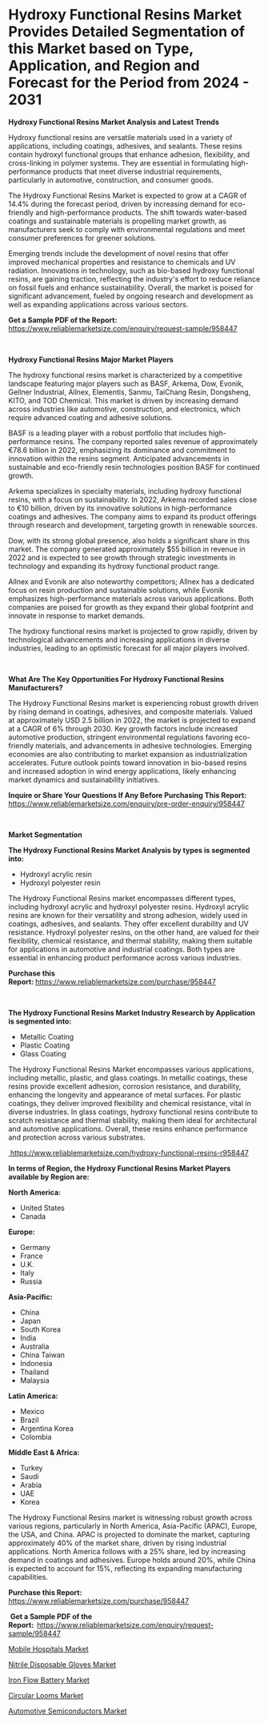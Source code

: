 <p><h1>Hydroxy Functional Resins Market Provides Detailed Segmentation of this Market based on Type, Application, and Region and Forecast for the Period from 2024 - 2031</h1></p><p><strong>Hydroxy Functional Resins Market Analysis and Latest Trends</strong></p>
<p><p>Hydroxy functional resins are versatile materials used in a variety of applications, including coatings, adhesives, and sealants. These resins contain hydroxyl functional groups that enhance adhesion, flexibility, and cross-linking in polymer systems. They are essential in formulating high-performance products that meet diverse industrial requirements, particularly in automotive, construction, and consumer goods.</p><p>The Hydroxy Functional Resins Market is expected to grow at a CAGR of 14.4% during the forecast period, driven by increasing demand for eco-friendly and high-performance products. The shift towards water-based coatings and sustainable materials is propelling market growth, as manufacturers seek to comply with environmental regulations and meet consumer preferences for greener solutions. </p><p>Emerging trends include the development of novel resins that offer improved mechanical properties and resistance to chemicals and UV radiation. Innovations in technology, such as bio-based hydroxy functional resins, are gaining traction, reflecting the industry's effort to reduce reliance on fossil fuels and enhance sustainability. Overall, the market is poised for significant advancement, fueled by ongoing research and development as well as expanding applications across various sectors.</p></p>
<p><strong>Get a Sample PDF of the Report:&nbsp;</strong> <a href="https://www.reliablemarketsize.com/enquiry/request-sample/958447?utm_campaign=1836&utm_medium=2&utm_source=Github&utm_content=ia&utm_term=25122024&utm_id=hydroxy-functional-resins">https://www.reliablemarketsize.com/enquiry/request-sample/958447</a></p>
<p>&nbsp;</p>
<p><strong>Hydroxy Functional Resins Major Market Players</strong></p>
<p><p>The hydroxy functional resins market is characterized by a competitive landscape featuring major players such as BASF, Arkema, Dow, Evonik, Gellner Industrial, Allnex, Elementis, Sanmu, TaiChang Resin, Dongsheng, KITO, and TOD Chemical. This market is driven by increasing demand across industries like automotive, construction, and electronics, which require advanced coating and adhesive solutions.</p><p>BASF is a leading player with a robust portfolio that includes high-performance resins. The company reported sales revenue of approximately €78.6 billion in 2022, emphasizing its dominance and commitment to innovation within the resins segment. Anticipated advancements in sustainable and eco-friendly resin technologies position BASF for continued growth. </p><p>Arkema specializes in specialty materials, including hydroxy functional resins, with a focus on sustainability. In 2022, Arkema recorded sales close to €10 billion, driven by its innovative solutions in high-performance coatings and adhesives. The company aims to expand its product offerings through research and development, targeting growth in renewable sources.</p><p>Dow, with its strong global presence, also holds a significant share in this market. The company generated approximately $55 billion in revenue in 2022 and is expected to see growth through strategic investments in technology and expanding its hydroxy functional product range.</p><p>Allnex and Evonik are also noteworthy competitors; Allnex has a dedicated focus on resin production and sustainable solutions, while Evonik emphasizes high-performance materials across various applications. Both companies are poised for growth as they expand their global footprint and innovate in response to market demands.</p><p>The hydroxy functional resins market is projected to grow rapidly, driven by technological advancements and increasing applications in diverse industries, leading to an optimistic forecast for all major players involved.</p></p>
<p>&nbsp;</p>
<p><strong>What Are The Key Opportunities For Hydroxy Functional Resins Manufacturers?</strong></p>
<p><p>The Hydroxy Functional Resins market is experiencing robust growth driven by rising demand in coatings, adhesives, and composite materials. Valued at approximately USD 2.5 billion in 2022, the market is projected to expand at a CAGR of 6% through 2030. Key growth factors include increased automotive production, stringent environmental regulations favoring eco-friendly materials, and advancements in adhesive technologies. Emerging economies are also contributing to market expansion as industrialization accelerates. Future outlook points toward innovation in bio-based resins and increased adoption in wind energy applications, likely enhancing market dynamics and sustainability initiatives.</p></p>
<p><strong>Inquire or Share Your Questions If Any Before Purchasing This Report:</strong> <a href="https://www.reliablemarketsize.com/enquiry/pre-order-enquiry/958447?utm_campaign=1836&utm_medium=2&utm_source=Github&utm_content=ia&utm_term=25122024&utm_id=hydroxy-functional-resins">https://www.reliablemarketsize.com/enquiry/pre-order-enquiry/958447</a></p>
<p>&nbsp;</p>
<p><strong>Market Segmentation</strong></p>
<p><strong>The Hydroxy Functional Resins Market Analysis by types is segmented into:</strong></p>
<p><ul><li>Hydroxyl acrylic resin</li><li>Hydroxyl polyester resin</li></ul></p>
<p><p>The Hydroxy Functional Resins market encompasses different types, including hydroxyl acrylic and hydroxyl polyester resins. Hydroxyl acrylic resins are known for their versatility and strong adhesion, widely used in coatings, adhesives, and sealants. They offer excellent durability and UV resistance. Hydroxyl polyester resins, on the other hand, are valued for their flexibility, chemical resistance, and thermal stability, making them suitable for applications in automotive and industrial coatings. Both types are essential in enhancing product performance across various industries.</p></p>
<p><strong>Purchase this Report:&nbsp;</strong><a href="https://www.reliablemarketsize.com/purchase/958447?utm_campaign=1836&utm_medium=2&utm_source=Github&utm_content=ia&utm_term=25122024&utm_id=hydroxy-functional-resins">https://www.reliablemarketsize.com/purchase/958447</a></p>
<p>&nbsp;</p>
<p><strong>The Hydroxy Functional Resins Market Industry Research by Application is segmented into:</strong></p>
<p><ul><li>Metallic Coating</li><li>Plastic Coating</li><li>Glass Coating</li></ul></p>
<p><p>The Hydroxy Functional Resins Market encompasses various applications, including metallic, plastic, and glass coatings. In metallic coatings, these resins provide excellent adhesion, corrosion resistance, and durability, enhancing the longevity and appearance of metal surfaces. For plastic coatings, they deliver improved flexibility and chemical resistance, vital in diverse industries. In glass coatings, hydroxy functional resins contribute to scratch resistance and thermal stability, making them ideal for architectural and automotive applications. Overall, these resins enhance performance and protection across various substrates.</p></p>
<p><a href="https://www.reliablemarketsize.com/hydroxy-functional-resins-r958447?utm_campaign=1836&utm_medium=2&utm_source=Github&utm_content=ia&utm_term=25122024&utm_id=hydroxy-functional-resins">&nbsp;https://www.reliablemarketsize.com/hydroxy-functional-resins-r958447</a></p>
<p><strong>In terms of Region, the Hydroxy Functional Resins Market Players available by Region are:</strong></p>
<p>
    <p> <strong> North America: </strong>
        <ul>
            <li>United States</li>
            <li>Canada</li>
        </ul>
        </p> 
    <p> <strong> Europe: </strong>
        <ul>
            <li>Germany</li>
            <li>France</li>
            <li>U.K.</li>
            <li>Italy</li>
            <li>Russia</li>
        </ul>
        </p> 
    <p> <strong> Asia-Pacific: </strong>
        <ul>
            <li>China</li>
            <li>Japan</li>
            <li>South Korea</li>
            <li>India</li>
            <li>Australia</li>
            <li>China Taiwan</li>
            <li>Indonesia</li>
            <li>Thailand</li>
            <li>Malaysia</li>
        </ul>
        </p> 
    <p> <strong> Latin America: </strong>
        <ul>
            <li>Mexico</li>
            <li>Brazil</li>
            <li>Argentina Korea</li>
            <li>Colombia</li>
        </ul>
        </p> 
    <p> <strong> Middle East & Africa: </strong>
        <ul>
            <li>Turkey</li>
            <li>Saudi</li>
            <li>Arabia</li>
            <li>UAE</li>
            <li>Korea</li>
        </ul>
    </p>
    </p>
<p><p>The Hydroxy Functional Resins market is witnessing robust growth across various regions, particularly in North America, Asia-Pacific (APAC), Europe, the USA, and China. APAC is projected to dominate the market, capturing approximately 40% of the market share, driven by rising industrial applications. North America follows with a 25% share, led by increasing demand in coatings and adhesives. Europe holds around 20%, while China is expected to account for 15%, reflecting its expanding manufacturing capabilities.</p></p>
<p><strong>Purchase this Report: </strong><a href="https://www.reliablemarketsize.com/purchase/958447?utm_campaign=1836&utm_medium=2&utm_source=Github&utm_content=ia&utm_term=25122024&utm_id=hydroxy-functional-resins">https://www.reliablemarketsize.com/purchase/958447</a></p>
<p>&nbsp;<strong>Get a Sample PDF of the Report:&nbsp;&nbsp;</strong><a href="https://www.reliablemarketsize.com/enquiry/request-sample/958447?utm_campaign=1836&utm_medium=2&utm_source=Github&utm_content=ia&utm_term=25122024&utm_id=hydroxy-functional-resins">https://www.reliablemarketsize.com/enquiry/request-sample/958447</a></p>
<p><strong></strong></p>
<p><p><a href="https://www.linkedin.com/pulse/study-extensively-examines-mobile-hospitalsmarket-size-terms-mpurc?utm_campaign=1836&utm_medium=2&utm_source=Github&utm_content=ia&utm_term=25122024&utm_id=hydroxy-functional-resins">Mobile Hospitals Market</a></p><p><a href="https://www.linkedin.com/pulse/estimating-size-nitrile-disposable-gloves-market-current-cagr-ojcrc?utm_campaign=1836&utm_medium=2&utm_source=Github&utm_content=ia&utm_term=25122024&utm_id=hydroxy-functional-resins">Nitrile Disposable Gloves Market</a></p><p><a href="https://www.linkedin.com/pulse/global-iron-flow-battery-market-study-2024-2031-overview-top-lnf4e?utm_campaign=1836&utm_medium=2&utm_source=Github&utm_content=ia&utm_term=25122024&utm_id=hydroxy-functional-resins">Iron Flow Battery Market</a></p><p><a href="https://www.linkedin.com/pulse/circular-looms-market-research-2024-2031-growth-opportunities-ajmcf?utm_campaign=1836&utm_medium=2&utm_source=Github&utm_content=ia&utm_term=25122024&utm_id=hydroxy-functional-resins">Circular Looms Market</a></p><p><a href="https://www.linkedin.com/pulse/a-mkt-nova-vc8zf?utm_campaign=1836&utm_medium=2&utm_source=Github&utm_content=ia&utm_term=25122024&utm_id=hydroxy-functional-resins">Automotive Semiconductors Market</a></p></p>